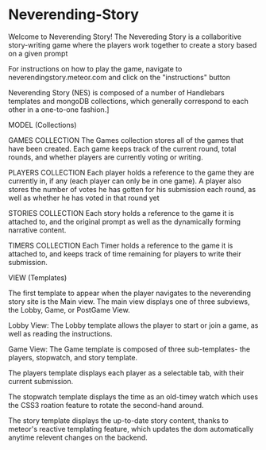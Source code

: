 Neverending-Story
=================

Welcome to Neverending Story!
The Nevereding Story is a collaboritive story-writing game where the players work together to create a story based on a given prompt

For instructions on how to play the game, navigate to neverendingstory.meteor.com and click on the "instructions" button

Neverending Story (NES) is composed of a number of Handlebars templates and mongoDB collections, 
which generally correspond to each other in a one-to-one fashion.]

MODEL (Collections)

GAMES COLLECTION
The Games collection stores all of the games that have been created. Each game keeps track of the current round, total rounds,
and whether players are currently voting or writing.

PLAYERS COLLECTION
Each player holds a reference to the game they are currently in, if any (each player can only be in one game).
A player also stores the number of votes he has gotten for his submission each round, as well as whether he has 
voted in that round yet

STORIES COLLECTION
Each story holds a reference to the game it is attached to, 
and the original prompt as well as the dynamically forming narrative content.

TIMERS COLLECTION
Each Timer holds a reference to the game it is attached to, and keeps track of time remaining for players to write
their submission.

VIEW (Templates)

The first template to appear when the player navigates to the neverending story site is the Main view. The main view displays one of three subviews,
the Lobby, Game, or PostGame View.

Lobby View:
The Lobby template allows the player to start or join a game, as well as reading the instructions.

Game View: 
The Game template is composed of three sub-templates- the players, stopwatch, and story template. 

The players template displays each player as a selectable tab, with their current submission. 

The stopwatch template displays the time as an old-timey watch which uses the CSS3 roation feature to 
rotate the second-hand around. 

The story template displays the up-to-date story content, thanks to meteor's reactive templating feature, 
which updates the dom automatically anytime relevent changes on the backend.



